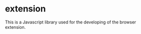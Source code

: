 extension
=========

This is a Javascript library used for the developing of the browser extension.
